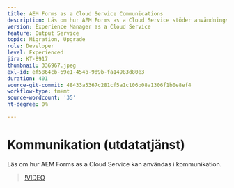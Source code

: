 ```yaml
---
title: AEM Forms as a Cloud Service Communications
description: Läs om hur AEM Forms as a Cloud Service stöder användningsexemplet för kommunikation.
version: Experience Manager as a Cloud Service
feature: Output Service
topic: Migration, Upgrade
role: Developer
level: Experienced
jira: KT-8917
thumbnail: 336967.jpeg
exl-id: ef5864cb-69e1-454b-9d9b-fa14983d80e3
duration: 401
source-git-commit: 48433a5367c281cf5a1c106b08a1306f1b0e8ef4
workflow-type: tm+mt
source-wordcount: '35'
ht-degree: 0%

---
```


# Kommunikation (utdatatjänst)

Läs om hur AEM Forms as a Cloud Service kan användas i kommunikation.

>[!VIDEO](https://video.tv.adobe.com/v/336967?quality=12&learn=on)
